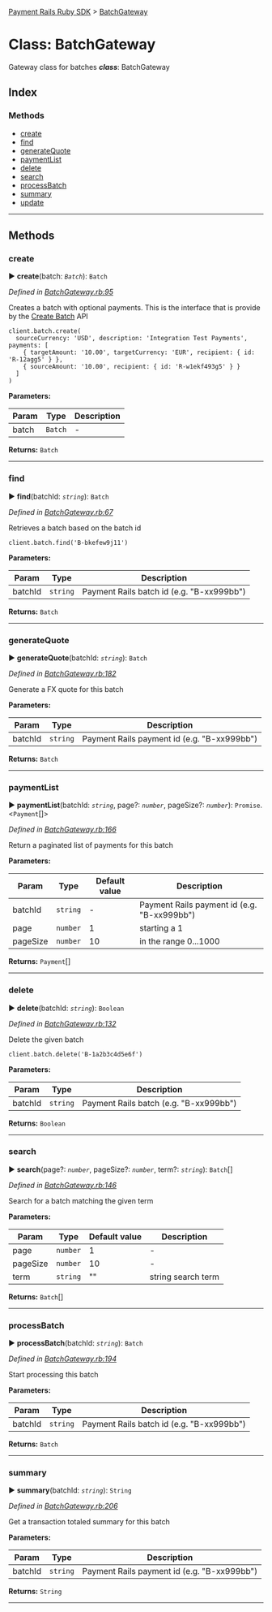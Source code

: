 [Payment Rails Ruby SDK](../README.md) > [BatchGateway](../classes/BatchGateway.md)

# Class: BatchGateway

Gateway class for batches
*__class__*: BatchGateway

## Index

### Methods

* [create](BatchGateway.md#create)
* [find](BatchGateway.md#find)
* [generateQuote](BatchGateway.md#generatequote)
* [paymentList](BatchGateway.md#paymentlist)
* [delete](BatchGateway.md#delete)
* [search](BatchGateway.md#search)
* [processBatch](BatchGateway.md#processBatch)
* [summary](BatchGateway.md#summary)
* [update](BatchGateway.md#update)

---

## Methods

<a id="create"></a>

### create

► **create**(batch: *`Batch`*): `Batch`

*Defined in [BatchGateway.rb:95](https://github.com/PaymentRails/ruby-sdk/tree/master/lib/BatchGateway.rb#L95)*

Creates a batch with optional payments. This is the interface that is provide by the [Create Batch](http://docs.paymentrails.com/api/#create-a-batch) API

    client.batch.create(
      sourceCurrency: 'USD', description: 'Integration Test Payments', payments: [
        { targetAmount: '10.00', targetCurrency: 'EUR', recipient: { id: 'R-12agg5' } },
        { sourceAmount: '10.00', recipient: { id: 'R-w1ekf493g5' } }
      ]
    )

**Parameters:**

| Param | Type | Description |
| ------ | ------ | ------ |
| batch | `Batch`   |  - |

**Returns:** `Batch`

---

<a id="find"></a>

### find

► **find**(batchId: *`string`*): `Batch`

*Defined in [BatchGateway.rb:67](https://github.com/PaymentRails/ruby-sdk/tree/master/lib/BatchGateway.rb#L67)*

Retrieves a batch based on the batch id

    client.batch.find('B-bkefew9j11')

**Parameters:**

| Param | Type | Description |
| ------ | ------ | ------ |
| batchId | `string`   |  Payment Rails batch id (e.g. "B-xx999bb") |

**Returns:** `Batch`

---

<a id="generatequote"></a>

### generateQuote

► **generateQuote**(batchId: *`string`*): `Batch`

*Defined in [BatchGateway.rb:182](https://github.com/PaymentRails/ruby-sdk/tree/master/lib/BatchGateway.rb#L182)*

Generate a FX quote for this batch

**Parameters:**

| Param | Type | Description |
| ------ | ------ | ------ |
| batchId | `string`   |  Payment Rails payment id (e.g. "B-xx999bb") |

**Returns:** `Batch`

---

<a id="paymentlist"></a>

### paymentList

► **paymentList**(batchId: *`string`*, page?: *`number`*, pageSize?: *`number`*): `Promise`.<`Payment`[]>

*Defined in [BatchGateway.rb:166](https://github.com/PaymentRails/ruby-sdk/tree/master/lib/BatchGateway.rb#L166)*

Return a paginated list of payments for this batch

**Parameters:**

| Param | Type | Default value | Description |
| ------ | ------ | ------ | ------ |
| batchId | `string`  | - |   Payment Rails payment id (e.g. "B-xx999bb") |
| page | `number`  | 1 |   starting a 1 |
| pageSize | `number`  | 10 |   in the range 0...1000 |

**Returns:** `Payment`[]

---

<a id="delete"></a>

### delete

► **delete**(batchId: *`string`*): `Boolean`

*Defined in [BatchGateway.rb:132](https://github.com/PaymentRails/ruby-sdk/tree/master/lib/BatchGateway.rb#L132)*

Delete the given batch

    client.batch.delete('B-1a2b3c4d5e6f')

**Parameters:**

| Param | Type | Description |
| ------ | ------ | ------ |
| batchId | `string`   |  Payment Rails batch (e.g. "B-xx999bb") |

**Returns:** `Boolean`

---

<a id="search"></a>

### search

► **search**(page?: *`number`*, pageSize?: *`number`*, term?: *`string`*): `Batch`[]

*Defined in [BatchGateway.rb:146](https://github.com/PaymentRails/ruby-sdk/tree/master/lib/BatchGateway.rb#L146)*

Search for a batch matching the given term

**Parameters:**

| Param | Type | Default value | Description |
| ------ | ------ | ------ | ------ |
| page | `number`  | 1 |   - |
| pageSize | `number`  | 10 |   - |
| term | `string`  | &quot;&quot; |   string search term |

**Returns:** `Batch`[]

---

<a id="processBatch"></a>

### processBatch

► **processBatch**(batchId: *`string`*): `Batch`

*Defined in [BatchGateway.rb:194](https://github.com/PaymentRails/ruby-sdk/tree/master/lib/BatchGateway.rb#L194)*

Start processing this batch

**Parameters:**

| Param | Type | Description |
| ------ | ------ | ------ |
| batchId | `string`   |  Payment Rails batch id (e.g. "B-xx999bb") |

**Returns:** `Batch`

---

<a id="summary"></a>

### summary

► **summary**(batchId: *`string`*): `String`

*Defined in [BatchGateway.rb:206](https://github.com/PaymentRails/ruby-sdk/tree/master/lib/BatchGateway.rb#L206)*

Get a transaction totaled summary for this batch

**Parameters:**

| Param | Type | Description |
| ------ | ------ | ------ |
| batchId | `string`   |  Payment Rails payment id (e.g. "B-xx999bb") |

**Returns:** `String`

---